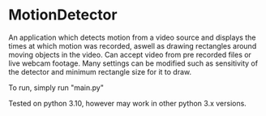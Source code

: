 # MotionDetector

An application which detects motion from a video source and displays the times at which motion was recorded, aswell as drawing rectangles around moving objects in the video. Can accept video from pre recorded files or live webcam footage. Many settings can be modified such as sensitivity of the detector and minimum rectangle size for it to draw.

To run, simply run "main.py"

Tested on python 3.10, however may work in other python 3.x versions.
